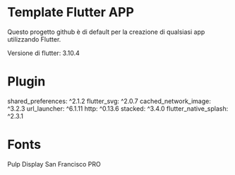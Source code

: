 # Template Flutter APP

Questo progetto github è di default per la creazione di qualsiasi app utilizzando Flutter.

Versione di flutter: 3.10.4

# Plugin

shared_preferences: ^2.1.2
flutter_svg: ^2.0.7
cached_network_image: ^3.2.3
url_launcher: ^6.1.11
http: ^0.13.6
stacked: ^3.4.0
flutter_native_splash: ^2.3.1

# Fonts

Pulp Display
San Francisco PRO
